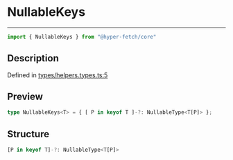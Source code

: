 

# NullableKeys

<div class="api-docs__separator">

---

</div><div class="api-docs__import">

```ts
import { NullableKeys } from "@hyper-fetch/core"
```

</div><div class="api-docs__section">

## Description

</div><div class="api-docs__description"><span class="api-docs__do-not-parse">



</span></div><p class="api-docs__definition">

Defined in [types/helpers.types.ts:5](https://github.com/BetterTyped/hyper-fetch/blob/3fe127e9/packages/core/src/types/helpers.types.ts#L5)

</p><div class="api-docs__section">

## Preview

</div><div class="api-docs__preview type single">

```ts
type NullableKeys<T> = { [ P in keyof T ]-?: NullableType<T[P]> };
```

</div><div class="api-docs__section">

## Structure

</div><div class="api-docs__returns">

```ts
[P in keyof T]-?: NullableType<T[P]>
```

</div>